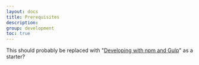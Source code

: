```yaml
---
layout: docs
title: Prerequisites
description: 
group: development
toc: true
---
```


This should probably be replaced with "[Developing with npm and Gulp](http://localhost:9001/docs/0.8.2/development/developing-with-npm-and-gulp/)" as a starter?
